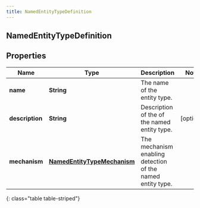 ```yaml
---
title: NamedEntityTypeDefinition
---
```


## NamedEntityTypeDefinition

## Properties

| Name            | Type                                                                             | Description                                                | Notes      |
| --------------- | -------------------------------------------------------------------------------- | ---------------------------------------------------------- | ---------- |
| **name**        | <!----><!---->**String**<!---->                                                  | The name of the entity type.                               |            |
| **description** | <!----><!---->**String**<!---->                                                  | Description of the of the named entity type.               | [optional] |
| **mechanism**   | <!----><!---->[**NamedEntityTypeMechanism**](NamedEntityTypeMechanism.md)<!----> | The mechanism enabling detection of the named entity type. |            |

{: class="table table-striped"}
